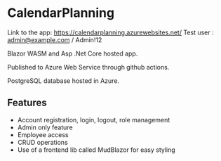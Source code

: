 # CalendarPlanning
Link to the app: https://calendarplanning.azurewebsites.net/
Test user : admin@example.com / Admin!12
 
Blazor WASM and Asp .Net Core hosted app.

Published to Azure Web Service through github actions.

PostgreSQL database hosted in Azure.

## Features
- Account registration, login, logout, role management
- Admin only feature
- Employee access
- CRUD operations
- Use of a frontend lib called MudBlazor for easy styling

